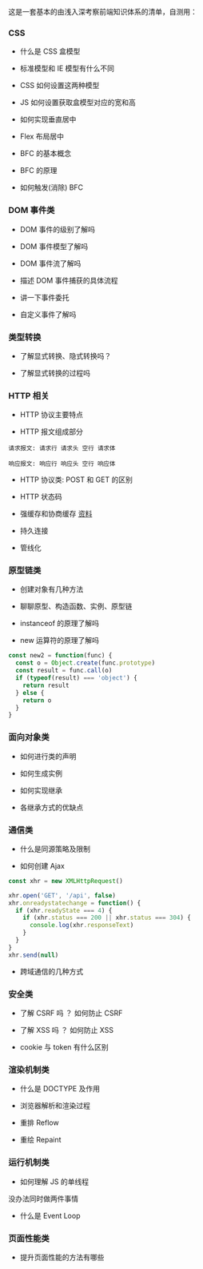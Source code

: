 这是一套基本的由浅入深考察前端知识体系的清单，自测用：

### CSS

* 什么是 CSS 盒模型

* 标准模型和 IE 模型有什么不同

* CSS 如何设置这两种模型

* JS 如何设置获取盒模型对应的宽和高

* 如何实现垂直居中

* Flex 布局居中

* BFC 的基本概念

* BFC 的原理

* 如何触发(消除) BFC

### DOM 事件类

* DOM 事件的级别了解吗

* DOM 事件模型了解吗

* DOM 事件流了解吗

* 描述 DOM 事件捕获的具体流程

* 讲一下事件委托

* 自定义事件了解吗

### 类型转换

* 了解显式转换、隐式转换吗？

* 了解显式转换的过程吗

### HTTP 相关

* HTTP 协议主要特点

* HTTP 报文组成部分

```
请求报文: 请求行 请求头 空行 请求体

响应报文: 响应行 响应头 空行 响应体
```

* HTTP 协议类: POST 和 GET 的区别

* HTTP 状态码

* 强缓存和协商缓存 [资料](https://www.cnblogs.com/lyzg/p/5125934.html)

* 持久连接

* 管线化

### 原型链类

* 创建对象有几种方法

* 聊聊原型、构造函数、实例、原型链

* instanceof 的原理了解吗

* new 运算符的原理了解吗

```js
const new2 = function(func) {
  const o = Object.create(func.prototype)
  const result = func.call(o)
  if (typeof(result) === 'object') {
    return result
  } else {
    return o
  }
}
```

### 面向对象类

* 如何进行类的声明

* 如何生成实例

* 如何实现继承

* 各继承方式的优缺点

### 通信类

* 什么是同源策略及限制

* 如何创建 Ajax

```js
const xhr = new XMLHttpRequest()

xhr.open('GET', '/api', false)
xhr.onreadystatechange = function() {
  if (xhr.readyState === 4) {
    if (xhr.status === 200 || xhr.status === 304) {
      console.log(xhr.responseText)
    }
  }
}
xhr.send(null)
```

* 跨域通信的几种方式

### 安全类

* 了解 CSRF 吗 ？ 如何防止 CSRF

* 了解 XSS 吗 ？ 如何防止 XSS

* cookie 与 token 有什么区别

### 渲染机制类

* 什么是 DOCTYPE 及作用

* 浏览器解析和渲染过程

* 重排 Reflow

* 重绘 Repaint

### 运行机制类

* 如何理解 JS 的单线程

没办法同时做两件事情

* 什么是 Event Loop

### 页面性能类

* 提升页面性能的方法有哪些